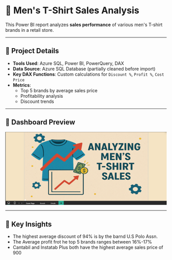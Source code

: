# 👕 Men's T-Shirt Sales Analysis

This Power BI report analyzes **sales performance** of various men's T-shirt brands in a retail store.

---

## 📌 Project Details
- **Tools Used**: Azure SQL, Power BI, PowerQuery, DAX
- **Data Source**: Azure SQL Database (partially cleaned before import)
- **Key DAX Functions**: Custom calculations for `Discount %`, `Profit %`, `Cost Price`
- **Metrics**:
  - Top 5 brands by average sales price
  - Profitability analysis
  - Discount trends

---

## 📸 Dashboard Preview
![T-Shirt Dashboard](screenshots/tshirt-dashboard.png)

---

## 🧠 Key Insights
- The highest average discount of 94% is by the barnd U.S Polo Assn.
- The Average profit frot he top 5 brands ranges between 16%-17%
- Cantabil and Instatab Plus both have the highest average sales price of 900
